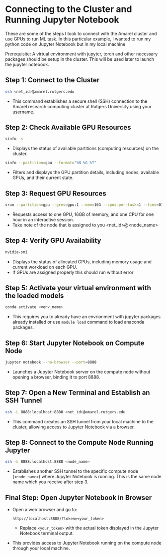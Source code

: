 # Connecting to the Cluster and Running Jupyter Notebook

These are some of the steps I took to connect with the Amarel cluster and use GPUs to run ML task. In this particular example, I wanted to run my python code on Jupyter Notebook but in my local machine

Prerequisite: A virtual environment with jupyter, torch and other necessary packages should be setup in the cluster. This will be used later to launch the jupyter notebook.

## Step 1: Connect to the Cluster
```bash
ssh <net_id>@amarel.rutgers.edu
```
- This command establishes a secure shell (SSH) connection to the Amarel research computing cluster at Rutgers University using your username.


## Step 2: Check Available GPU Resources
```bash
sinfo -s
```
- Displays the status of available partitions (computing resources) on the cluster.

```bash
sinfo --partition=gpu --format="%N %G %T"
```
- Filters and displays the GPU partition details, including nodes, available GPUs, and their current state.

## Step 3: Request GPU Resources
```bash
srun --partition=gpu --gres=gpu:1 --mem=16G --cpus-per-task=1 --time=01:00:00 --pty bash
```
- Requests access to one GPU, 16GB of memory, and one CPU for one hour in an interactive session.
- Take note of the node that is assigned to you <net_id>@<node_name>

## Step 4: Verify GPU Availability
```bash
nvidia-smi
```
- Displays the status of allocated GPUs, including memory usage and current workload on each GPU.
- If GPUs are assigned properly this should run without error

## Step 5: Activate your virtual environment with the loaded models
```bash
conda activate <venv_name>
```
- This requires you to already have an envrionment with jupyter packages already installed or use ```module load``` command to load anaconda packages.

## Step 6: Start Jupyter Notebook on Compute Node
```bash
jupyter notebook --no-browser --port=8888
```
- Launches a Jupyter Notebook server on the compute node without opening a browser, binding it to port 8888.

## Step 7: Open a New Terminal and Establish an SSH Tunnel
```bash
ssh -L 8888:localhost:8888 <net_id>@amarel.rutgers.edu
```
- This command creates an SSH tunnel from your local machine to the cluster, allowing access to Jupyter Notebook via a browser.

## Step 8: Connect to the Compute Node Running Jupyter
```bash
ssh -L 8888:localhost:8888 <node_name>
```
- Establishes another SSH tunnel to the specific compute node (`<node_name>`) where Jupyter Notebook is running. This is the same node name which you receive after step 3.

## Final Step: Open Jupyter Notebook in Browser
- Open a web browser and go to:
  ```
  http://localhost:8888/?token=<your_token>
  ```
  - Replace `<your_token>` with the actual token displayed in the Jupyter Notebook terminal output.

- This provides access to Jupyter Notebook running on the compute node through your local machine.

